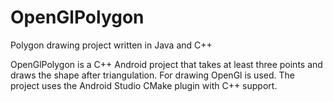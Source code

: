 # OpenGlPolygon
Polygon drawing project written in Java and C++ 

OpenGlPolygon is a C++ Android project that takes at least three points and draws the shape after triangulation. For drawing OpenGl is used. The project uses the Android Studio CMake plugin with C++ support.
